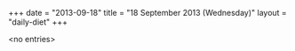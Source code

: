 +++
date = "2013-09-18"
title = "18 September 2013 (Wednesday)"
layout = "daily-diet"
+++


\<no entries\>

